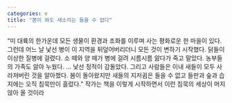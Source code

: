 ```yaml
---
categories: e
title: "봄이 와도 새소리는 들을 수 없다"
---
```

“미 대륙의 한가운데 모든 생물이 환경과 조화를 이루며 사는 평화로운 한 마을이 있다. 그런데 어느 날 낯선 병이 이 지역을 뒤덮어버리더니 모든 것이 변하기 시작했다. 닭들이 이상한 질병에 걸렸다. 소 떼와 양 떼가 병에 걸려 시름시름 앓다가 죽고 말았다. 농부들의 가족도 앓아 누웠다. … 낯선 정적이 감돌았다. 그리고 사람들은 이내 새들이 모두 사라져버린 것을 알아챘다. 봄이 돌아왔지만 새들의 지저귐은 들을 수 없고 들판과 숲과 습지에는 오직 침묵만이 흘렀다.” 작가는 책을 이렇게 시작하면서 이런 침묵의 세상이 머지않아 올 것이라